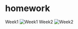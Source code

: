 # homework
Week1
![Week1](https://user-images.githubusercontent.com/80022793/110566508-79e29480-8193-11eb-8dc1-30d78da20bdc.PNG)
Week2
![Week2](https://user-images.githubusercontent.com/80022793/110566538-85ce5680-8193-11eb-928b-5210a4d96108.PNG)
